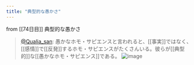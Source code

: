 ```yaml
---
title: "典型的な愚かさ"
---
```


from [[74日目]]
典型的な愚かさ
> [@Qualia_san](https://twitter.com/Qualia_san/status/1630555403972141057?s=20): 愚かなホモ・サピエンスと言われると、[[事実]]ではなく、[[感情]]で[[反発]]するホモ・サピエンスがたくさんいる。彼らが[[典型的]]な[[愚かなホモ・サピエンス]]である。
> ![image](https://pbs.twimg.com/media/FqDle_1aYAEVDcE.png)

